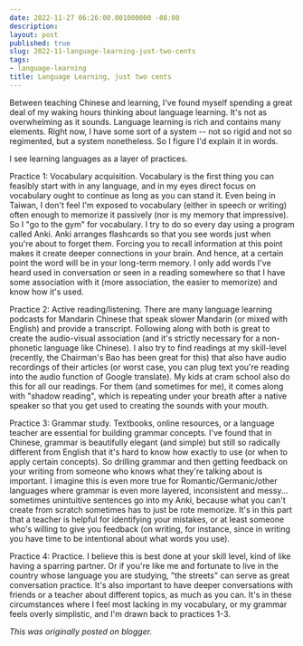 ```yaml
---
date: 2022-11-27 06:26:00.001000000 -08:00
description:
layout: post
published: true
slug: 2022-11-language-learning-just-two-cents
tags:
- language-learning
title: Language Learning, just two cents
---
```

Between teaching Chinese and learning, I've found myself spending a great deal of my waking hours thinking about language learning. It's not as overwhelming as it sounds. Language learning is rich and contains many elements. Right now, I have some sort of a system -- not so rigid and not so regimented, but a system nonetheless. So I figure I'd explain it in words.  


I see learning languages as a layer of practices.

Practice 1: Vocabulary acquisition. Vocabulary is the first thing you can feasibly start with in any language, and in my eyes direct focus on vocabulary ought to continue as long as you can stand it. Even being in Taiwan, I don't feel I'm exposed to vocabulary (either in speech or writing) often enough to memorize it passively (nor is my memory that impressive). So I "go to the gym" for vocabulary. I try to do so every day using a program called Anki. Anki arranges flashcards so that you see words just when you're about to forget them. Forcing you to recall information at this point makes it create deeper connections in your brain. And hence, at a certain point the word will be in your long-term memory. I only add words I've heard used in conversation or seen in a reading somewhere so that I have some association with it (more association, the easier to memorize) and know how it's used.

Practice 2: Active reading/listening. There are many language learning podcasts for Mandarin Chinese that speak slower Mandarin (or mixed with English) and provide a transcript. Following along with both is great to create the audio-visual association (and it's strictly necessary for a non-phonetic language like Chinese). I also try to find readings at my skill-level (recently, the Chairman's Bao has been great for this) that also have audio recordings of their articles (or worst case, you can plug text you're reading into the audio function of Google translate). My kids at cram school also do this for all our readings. For them (and sometimes for me), it comes along with "shadow reading", which is repeating under your breath after a native speaker so that you get used to creating the sounds with your mouth.

Practice 3: Grammar study. Textbooks, online resources, or a language teacher are essential for building grammar concepts. I've found that in Chinese, grammar is beautifully elegant (and simple) but still so radically different from English that it's hard to know how exactly to use (or when to apply certain concepts). So drilling grammar and then getting feedback on your writing from someone who knows what they're talking about is important. I imagine this is even more true for Romantic/Germanic/other languages where grammar is even more layered, inconsistent and messy... sometimes unintuitive sentences go into my Anki, because what you can't create from scratch sometimes has to just be rote memorize. It's in this part that a teacher is helpful for identifying your mistakes, or at least someone who's willing to give you feedback (on writing, for instance, since in writing you have time to be intentional about what words you use).   


Practice 4: Practice. I believe this is best done at your skill level, kind of like having a sparring partner. Or if you're like me and fortunate to live in the country whose language you are studying, "the streets" can serve as great conversation practice. It's also important to have deeper conversations with friends or a teacher about different topics, as much as you can. It's in these circumstances where I feel most lacking in my vocabulary, or my grammar feels overly simplistic, and I'm drawn back to practices 1-3.  

*This was originally posted on blogger.*
